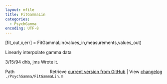 ```yaml
---
layout: mfile
title: FitGammaLin
categories:
  - PsychGamma
encoding: UTF-8
---
```


\[fit\_out,x,err\] = FitGammaLin\(values\_in,measurements,values\_out\)

Linearly interpolate gamma data

3/15/94     dhb, jms        Wrote it.


<div class="code_header" style="text-align:right;">
  <span style="float:left;">Path&nbsp;&nbsp;</span> <span class="counter">Retrieve <a href=
  "https://raw.github.com/Psychtoolbox-3/Psychtoolbox-3/beta/./PsychGamma/FitGammaLin.m">current version from GitHub</a> | View <a href=
  "https://github.com/Psychtoolbox-3/Psychtoolbox-3/commits/beta/./PsychGamma/FitGammaLin.m">changelog</a></span>
</div>
<div class="code">
  <code>./PsychGamma/FitGammaLin.m</code>
</div>

